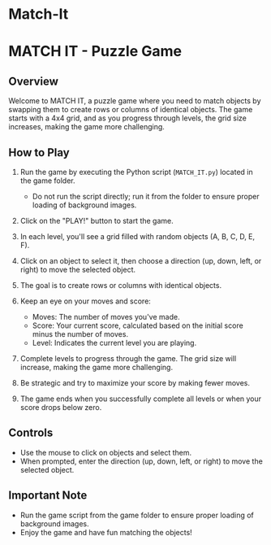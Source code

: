 # Match-It
# MATCH IT - Puzzle Game

## Overview
Welcome to MATCH IT, a puzzle game where you need to match objects by swapping them to create rows or columns of identical objects. 
The game starts with a 4x4 grid, and as you progress through levels, the grid size increases, making the game more challenging.

## How to Play
1. Run the game by executing the Python script (`MATCH_IT.py`) located in the game folder.
   - Do not run the script directly; run it from the folder to ensure proper loading of background images.

2. Click on the "PLAY!" button to start the game.

3. In each level, you'll see a grid filled with random objects (A, B, C, D, E, F).

4. Click on an object to select it, then choose a direction (up, down, left, or right) to move the selected object.

5. The goal is to create rows or columns with identical objects.

6. Keep an eye on your moves and score:
   - Moves: The number of moves you've made.
   - Score: Your current score, calculated based on the initial score minus the number of moves.
   - Level: Indicates the current level you are playing.

7. Complete levels to progress through the game. The grid size will increase, making the game more challenging.

8. Be strategic and try to maximize your score by making fewer moves.

9. The game ends when you successfully complete all levels or when your score drops below zero.

## Controls
- Use the mouse to click on objects and select them.
- When prompted, enter the direction (up, down, left, or right) to move the selected object.

## Important Note
- Run the game script from the game folder to ensure proper loading of background images.
- Enjoy the game and have fun matching the objects!
